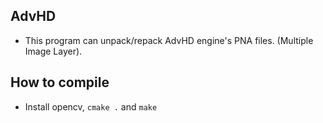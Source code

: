 ## AdvHD
- This program can unpack/repack AdvHD engine's PNA files. (Multiple Image Layer).

## How to compile
- Install opencv, ```cmake .``` and ```make```
